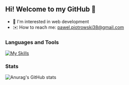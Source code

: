 ## Hi! Welcome to my GitHub 👋

- 🔭 I'm interested in web development
- ✉️ How to reach me: pawel.piotrowski38@gmail.com


### Languages and Tools

[![My Skills](https://skillicons.dev/icons?i=js,react,nodejs,css,sass,postgres,supabase,py,git,vscode)](https://skillicons.dev)

### Stats

![Anurag's GitHub stats](https://github-readme-stats.vercel.app/api?username=pawelpiotrowski38&theme=github_dark&show_icons=true)
